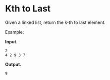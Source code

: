 # Kth to Last

Given a linked list, return the k-th to last element.

Example:

**Input.**
```
2
4 2 9 3 7
```

**Output.**
```
9
```
